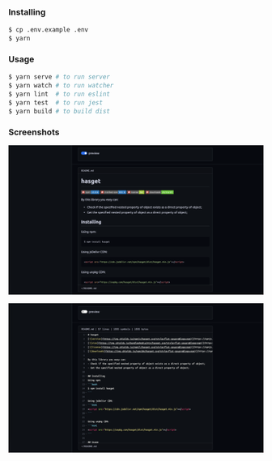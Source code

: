 ### Installing

```bash
$ cp .env.example .env
$ yarn
```

### Usage

```bash
$ yarn serve # to run server
$ yarn watch # to run watcher
$ yarn lint  # to run eslint
$ yarn test  # to run jest
$ yarn build # to build dist
```

### Screenshots

![downloads](public/screenshot-1.png)

![downloads](public/screenshot-2.png)
